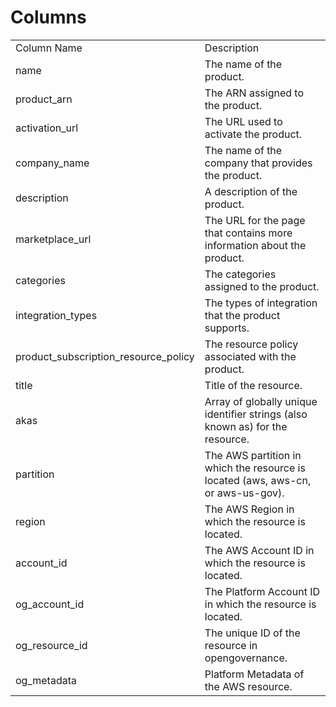 # Columns  

<table>
	<tr><td>Column Name</td><td>Description</td></tr>
	<tr><td>name</td><td>The name of the product.</td></tr>
	<tr><td>product_arn</td><td>The ARN assigned to the product.</td></tr>
	<tr><td>activation_url</td><td>The URL used to activate the product.</td></tr>
	<tr><td>company_name</td><td>The name of the company that provides the product.</td></tr>
	<tr><td>description</td><td>A description of the product.</td></tr>
	<tr><td>marketplace_url</td><td>The URL for the page that contains more information about the product.</td></tr>
	<tr><td>categories</td><td>The categories assigned to the product.</td></tr>
	<tr><td>integration_types</td><td>The types of integration that the product supports.</td></tr>
	<tr><td>product_subscription_resource_policy</td><td>The resource policy associated with the product.</td></tr>
	<tr><td>title</td><td>Title of the resource.</td></tr>
	<tr><td>akas</td><td>Array of globally unique identifier strings (also known as) for the resource.</td></tr>
	<tr><td>partition</td><td>The AWS partition in which the resource is located (aws, aws-cn, or aws-us-gov).</td></tr>
	<tr><td>region</td><td>The AWS Region in which the resource is located.</td></tr>
	<tr><td>account_id</td><td>The AWS Account ID in which the resource is located.</td></tr>
	<tr><td>og_account_id</td><td>The Platform Account ID in which the resource is located.</td></tr>
	<tr><td>og_resource_id</td><td>The unique ID of the resource in opengovernance.</td></tr>
	<tr><td>og_metadata</td><td>Platform Metadata of the AWS resource.</td></tr>
</table>